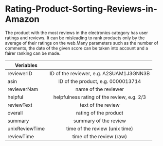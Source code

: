 # Rating-Product-Sorting-Reviews-in-Amazon
The product with the most reviews in the electronics category has user ratings and reviews. It can be misleading to rank products only by the average of their ratings on the web.Many parameters such as the number of comments, the date of the given score can be taken into account and a fairer ranking can be made.

| Veriables     |               | 
| ------------- |:-------------:| 
| reviewerID    | ID of the reviewer, e.g. A2SUAM1J3GNN3B | 
|     asin      | ID of the product, e.g. 0000013714      |   
|reviewerNam    | name of the reviewer                    |  
|helpful        |helpfulness rating of the review, e.g. 2/3|  
|  reviewText   |text of the review                       |  
|overall        |  rating of the product         |  
|summary      |  summary of the review          |  
|unixReviewTime    |  time of the review (unix time)        |  
|reviewTime  |  time of the review (raw)        |  

